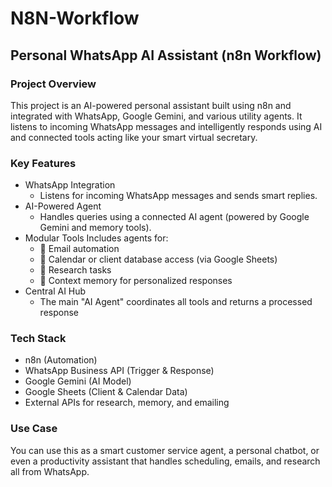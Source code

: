 # N8N-Workflow

## Personal WhatsApp AI Assistant (n8n Workflow)

### Project Overview
This project is an AI-powered personal assistant built using n8n and integrated with WhatsApp, Google Gemini, and various utility agents. It listens to incoming WhatsApp messages and intelligently responds using AI and connected tools acting like your smart virtual secretary.

### Key Features
- WhatsApp Integration
  - Listens for incoming WhatsApp messages and sends smart replies.
- AI-Powered Agent
  - Handles queries using a connected AI agent (powered by Google Gemini and memory tools).
- Modular Tools
Includes agents for:
  - 📧 Email automation
  - 📅 Calendar or client database access (via Google Sheets)
  - 🔎 Research tasks
  - 🧠 Context memory for personalized responses
- Central AI Hub
  - The main "AI Agent" coordinates all tools and returns a processed response
 
###  Tech Stack
- n8n (Automation)
- WhatsApp Business API (Trigger & Response)
- Google Gemini (AI Model)
- Google Sheets (Client & Calendar Data)
- External APIs for research, memory, and emailing

###  Use Case
You can use this as a smart customer service agent, a personal chatbot, or even a productivity assistant that handles scheduling, emails, and research all from WhatsApp.

